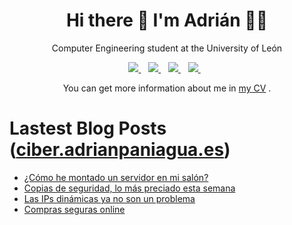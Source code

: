 <h1 align='center'>
  Hi there 👋 I'm Adrián 👨‍💻
</h1>

<p align='center'>
  Computer Engineering student at the University of León
</p>


<p align='center'>
  
  <a href="https://www.linkedin.com/in/adrianpaniagualeon/">
    <img src="https://img.shields.io/badge/linkedin-%230077B5.svg?&style=for-the-badge&logo=linkedin&logoColor=white" />
  </a>&nbsp;&nbsp;
  <a href="https://instagram.com/paniagua_leon">
    <img src="https://img.shields.io/badge/instagram-%23E4405F.svg?&style=for-the-badge&logo=instagram&logoColor=white" />        
  </a>&nbsp;&nbsp;
   <a href="https://telegram.me/APLEONI">
    <img src="https://img.shields.io/badge/Telegram-2CA5E0?style=for-the-badge&logo=telegram&logoColor=white"/>        
  </a>&nbsp;&nbsp;
  <a href="mailto:github@adrianpaniagua.es">
    <img src="https://img.shields.io/badge/Gmail-D14836?style=for-the-badge&logo=gmail&logoColor=white"/>        
  </a>&nbsp;&nbsp;
</p>
<p align='center'> You can get more information about me in <a href="https://cv.adrianpaniagua.es">my CV</a> .</p>

# Lastest Blog Posts ([ciber.adrianpaniagua.es](https://ciber.adrianpaniagua.es))
<!-- BLOG-POST-LIST:START -->
- [¿Cómo he montado un servidor en mi salón?](https://ciber.adrianpaniagua.es/post/645844297554542592)
- [Copias de seguridad, lo más preciado esta semana](https://ciber.adrianpaniagua.es/post/645626970565214208)
- [Las IPs dinámicas ya no son un problema](https://ciber.adrianpaniagua.es/post/645210791110443008)
- [Compras seguras online](https://ciber.adrianpaniagua.es/post/636933108543946752)
<!-- BLOG-POST-LIST:END -->
